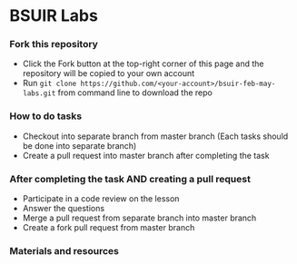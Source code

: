 # BSUIR Labs

### Fork this repository
* Click the Fork button at the top-right corner of this page and the repository will be copied to your own account
* Run `git clone https://github.com/<your-account>/bsuir-feb-may-labs.git` from command line to download the repo

### How to do tasks
* Checkout into separate branch from master branch (Each tasks should be done into separate branch)
* Create a pull request into master branch after completing the task

### After completing the task AND creating a pull request
* Participate in a code review on the lesson
* Answer the questions
* Merge a pull request from separate branch into master branch
* Create a fork pull request from master branch

### Materials and resources
